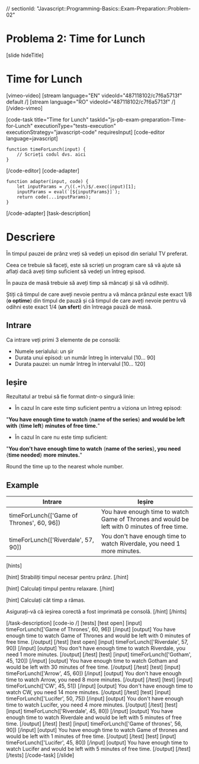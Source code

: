 // sectionId: "Javascript::Programming-Basics::Exam-Preparation::Problem-02"
# Problema 2: Time for Lunch
[slide hideTitle]
# Time for Lunch

[vimeo-video]
[stream language="EN" videoId="487118102/c7f6a5713f" default /]
[stream language="RO" videoId="487118102/c7f6a5713f"  /]
[/video-vimeo]


[code-task title="Time for Lunch" taskId="js-pb-exam-preparation-Time-for-Lunch" executionType="tests-execution" executionStrategy="javascript-code" requiresInput]
[code-editor language=javascript]
```
function timeForLunch(input) {
	// Scrieți codul dvs. aici
}
```
[/code-editor]
[code-adapter]
```
function adapter(input, code) {
    let inputParams = /\((.+)\)$/.exec(input)[1];
    inputParams = eval(`[${inputParams}]`);
    return code(...inputParams);
}
```
[/code-adapter]
[task-description]
# Descriere
În timpul pauzei de prânz vreți să vedeți un episod din serialul TV preferat. 

Ceea ce trebuie să faceți, este să scrieți un program care să vă ajute să aflați dacă aveți timp suficient să vedeți un întreg episod. 

În pauza de masă trebuie să aveți timp să mâncați și să vă odihniți. 

Știți că timpul de care aveți nevoie pentru a vă mânca prânzul este exact 1\/8 (**o optime**) din timpul de pauză și că timpul de care aveți nevoie pentru vă odihni este exact 1\/4 (**un sfert**) din întreaga pauză de masă.


## Intrare
Ca intrare veți primi 3 elemente de pe consolă:
- Numele serialului: un șir
- Durata unui episod: un număr întreg în intervalul \[10… 90\]
- Durata pauzei: un număr întreg în intervalul \[10… 120\]

## Ieșire
Rezultatul ar trebui să fie format dintr-o singură linie:

- În cazul în care este timp suficient pentru a viziona un întreg episod: 

"**You have enough time to watch** \{**name of the series**\} **and would be left with** \{**time left**\} **minutes of free time.**"

- În cazul în care nu este timp suficient: 

"**You don't have enough time to watch** \{**name of the series**\}**, you need** \{**time needed**\} **more minutes.**"

Round the time up to the nearest whole number.

## Example
| **Intrare** | **Ieșire** |
| --- | --- |
|timeForLunch(['Game of Thrones', 60, 96])| You have enough time to watch Game of Thrones and would be left with 0 minutes of free time.|
|timeForLunch(['Riverdale', 57, 90])| You don't have enough time to watch Riverdale, you need 1 more minutes.|

[hints]

[hint]
Strabiliți timpul necesar pentru prânz.
[/hint]

[hint]
Calculați timpul pentru relaxare.
[/hint]

[hint]
Calculați cât timp a rămas.

Asigurați-vă că ieșirea corectă a fost imprimată pe consolă.
[/hint]
[/hints]

[/task-description]
[code-io /]
[tests]
[test open]
[input]
timeForLunch(['Game of Thrones', 60, 96])
[/input]
[output]
You have enough time to watch Game of Thrones and would be left with 0 minutes of free time.
[/output]
[/test]
[test open]
[input]
timeForLunch(['Riverdale', 57, 90])
[/input]
[output]
You don't have enough time to watch Riverdale, you need 1 more minutes.
[/output]
[/test]
[test]
[input]
timeForLunch(['Gotham', 45, 120])
[/input]
[output]
You have enough time to watch Gotham and would be left with 30 minutes of free time.
[/output]
[/test]
[test]
[input]
timeForLunch(['Arrow', 45, 60])
[/input]
[output]
You don't have enough time to watch Arrow, you need 8 more minutes.
[/output]
[/test]
[test]
[input]
timeForLunch(['CW', 45, 51])
[/input]
[output]
You don't have enough time to watch CW, you need 14 more minutes.
[/output]
[/test]
[test]
[input]
timeForLunch(['Lucifer', 50, 75])
[/input]
[output]
You don't have enough time to watch Lucifer, you need 4 more minutes.
[/output]
[/test]
[test]
[input]
timeForLunch(['Riverdale', 45, 80])
[/input]
[output]
You have enough time to watch Riverdale and would be left with 5 minutes of free time.
[/output]
[/test]
[test]
[input]
timeForLunch(['Game of thrones', 56, 90])
[/input]
[output]
You have enough time to watch Game of thrones and would be left with 1 minutes of free time.
[/output]
[/test]
[test]
[input]
timeForLunch(['Lucifer', 45, 80])
[/input]
[output]
You have enough time to watch Lucifer and would be left with 5 minutes of free time.
[/output]
[/test]
[/tests]
[/code-task]
[/slide]
